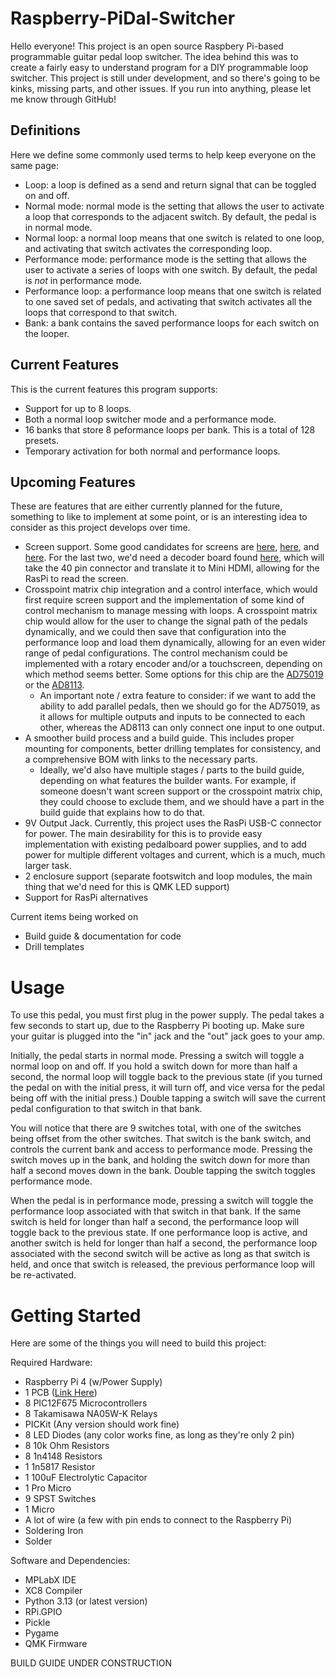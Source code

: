 # Raspberry-PiDal-Switcher

Hello everyone! This project is an open source Raspbery Pi-based programmable guitar pedal loop switcher. The idea behind this was to create a fairly easy to understand program for a DIY programmable loop switcher. This project is still under development, and so there's going to be kinks, missing parts, and other issues. If you run into anything, please let me know through GitHub!

## Definitions

Here we define some commonly used terms to help keep everyone on the same page:

- Loop: a loop is defined as a send and return signal that can be toggled on and off. 
- Normal mode: normal mode is the setting that allows the user to activate a loop that corresponds to the adjacent switch. By default, the pedal is in normal mode.
- Normal loop: a normal loop means that one switch is related to one loop, and activating that switch activates the corresponding loop. 
- Performance mode: performance mode is the setting that allows the user to activate a series of loops with one switch. By default, the pedal is *not* in performance mode.
- Performance loop: a performance loop means that one switch is related to one saved set of pedals, and activating that switch activates all the loops that correspond to that switch.
- Bank: a bank contains the saved performance loops for each switch on the looper. 

## Current Features

This is the current features this program supports:

- Support for up to 8 loops.
- Both a normal loop switcher mode and a performance mode.
- 16 banks that store 8 peformance loops per bank. This is a total of 128 presets.
- Temporary activation for both normal and performance loops.

## Upcoming Features

These are features that are either currently planned for the future, something to like to implement at some point, or is an interesting idea to consider as this project develops over time.

- Screen support. Some good candidates for screens are [here](https://www.crystalfontz.com/product/cfam800480a1050tr-800x480-resistive-touch-tft), [here](https://www.crystalfontz.com/product/cfaf800480h0043sn-800x480-4-point-3-inch-tft-display#variant), and [here](https://www.crystalfontz.com/product/cfaf800480e3050sn-5-inch-sunlight-readable-tft#variant). For the last two, we'd need a decoder board found [here](https://www.adafruit.com/product/2218), which will take the 40 pin connector and translate it to Mini HDMI, allowing for the RasPi to read the screen.
- Crosspoint matrix chip integration and a control interface, which would first require screen support and the implementation of some kind of control mechanism to manage messing with loops. A crosspoint matrix chip would allow for the user to change the signal path of the pedals dynamically, and we could then save that configuration into the performance loop and load them dynamically, allowing for an even wider range of pedal configurations. The control mechanism could be implemented with a rotary encoder and/or a touchscreen, depending on which method seems better. Some options for this chip are the [AD75019](https://www.mouser.com/ProductDetail/Analog-Devices/AD75019JPZ?qs=sGAEpiMZZMsjXX4loUgemlnmSwwFOzcQth1JP4lDvw4%3D) or the [AD8113](https://www.mouser.com/ProductDetail/Analog-Devices/AD8113JSTZ?qs=sGAEpiMZZMsjXX4loUgemlnmSwwFOzcQ7J3VrJvWq5g%3D).
    - An important note / extra feature to consider: if we want to add the ability to add parallel pedals, then we should go for the AD75019, as it allows for multiple outputs and inputs to be connected to each other, whereas the AD8113 can only connect one input to one output. 
- A smoother build process and a build guide. This includes proper mounting for components, better drilling templates for consistency, and a comprehensive BOM with links to the necessary parts. 
    - Ideally, we'd also have multiple stages / parts to the build guide, depending on what features the builder wants. For example, if someone doesn't want screen support or the crosspoint matrix chip, they could choose to exclude them, and we should have a part in the build guide that explains how to do that. 
- 9V Output Jack. Currently, this project uses the RasPi USB-C connector for power. The main desirability for this is to provide easy implementation with existing pedalboard power supplies, and to add power for multiple different voltages and current, which is a much, much larger task.
- 2 enclosure support (separate footswitch and loop modules, the main thing that we'd need for this is QMK LED support)
- Support for RasPi alternatives

Current items being worked on

- Build guide & documentation for code
- Drill templates

# Usage

To use this pedal, you must first plug in the power supply. The pedal takes a few seconds to start up, due to the Raspberry Pi booting up. Make sure your guitar is plugged into the "in" jack and the "out" jack goes to your amp. 

Initially, the pedal starts in normal mode. Pressing a switch will toggle a normal loop on and off. If you hold a switch down for more than half a second, the normal loop will toggle back to the previous state (if you turned the pedal on with the initial press, it will turn off, and vice versa for the pedal being off with the initial press.) Double tapping a switch will save the current pedal configuration to that switch in that bank.

You will notice that there are 9 switches total, with one of the switches being offset from the other switches. That switch is the bank switch, and controls the current bank and access to performance mode. Pressing the switch moves up in the bank, and holding the switch down for more than half a second moves down in the bank. Double tapping the switch toggles performance mode.

When the pedal is in performance mode, pressing a switch will toggle the performance loop associated with that switch in that bank. If the same switch is held for longer than half a second, the performance loop will toggle back to the previous state. If one performance loop is active, and another switch is held for longer than half a second, the performance loop associated with the second switch will be active as long as that switch is held, and once that switch is released, the previous performance loop will be re-activated.

# Getting Started

Here are some of the things you will need to build this project:

Required Hardware:

- Raspberry Pi 4 (w/Power Supply)
- 1 PCB ([Link Here](https://oshpark.com/shared_projects/JoNTOCQh))
- 8 PIC12F675 Microcontrollers
- 8 Takamisawa NA05W-K Relays
- PICKit (Any version should work fine)
- 8 LED Diodes (any color works fine, as long as they're only 2 pin)
- 8 10k Ohm Resistors
- 8 1n4148 Resistors
- 1 1n5817 Resistor
- 1 100uF Electrolytic Capacitor
- 1 Pro Micro
- 9 SPST Switches
- 1 Micro
- A lot of wire (a few with pin ends to connect to the Raspberry Pi)
- Soldering Iron
- Solder

Software and Dependencies:

- MPLabX IDE
- XC8 Compiler
- Python 3.13 (or latest version)
- RPi.GPIO
- Pickle
- Pygame
- QMK Firmware

BUILD GUIDE UNDER CONSTRUCTION
